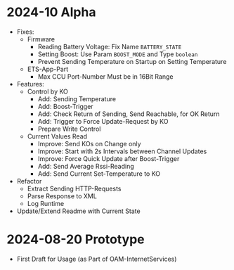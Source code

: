 # 2024-10 Alpha

* Fixes:
  * Firmware
    * Reading Battery Voltage: Fix Name `BATTERY_STATE`
    * Setting Boost: Use Param `BOOST_MODE` and Type `boolean`
    * Prevent Sending Temperature on Startup on Setting Temperature
  * ETS-App-Part
    * Max CCU Port-Number Must be in 16Bit Range
* Features:
  * Control by KO
    * Add: Sending Temperature 
    * Add: Boost-Trigger
    * Add: Check Return of Sending, Send Reachable, for OK Return
    * Add: Trigger to Force Update-Request by KO
    * Prepare Write Control
  * Current Values Read
    * Improve: Send KOs on Change only
    * Improve: Start with 2s Intervals between Channel Updates
    * Improve: Force Quick Update after Boost-Trigger
    * Add: Send Average Rssi-Reading
    * Add: Send Current Set-Temperature to KO
* Refactor
  * Extract Sending HTTP-Requests
  * Parse Response to XML
  * Log Runtime
* Update/Extend Readme with Current State


# 2024-08-20 Prototype 

* First Draft for Usage (as Part of OAM-InternetServices)